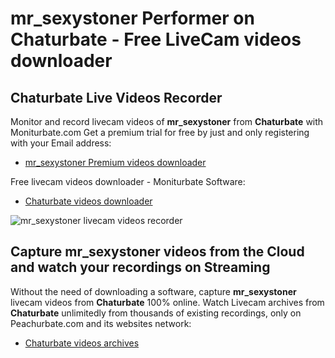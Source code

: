 # mr_sexystoner Performer on Chaturbate - Free LiveCam videos downloader

## Chaturbate Live Videos Recorder

Monitor and record livecam videos of **mr_sexystoner** from **Chaturbate** with Moniturbate.com
Get a premium trial for free by just and only registering with your Email address:
* [mr_sexystoner Premium videos downloader](https://moniturbate.com/request-demo-licence-key.html)

Free livecam videos downloader - Moniturbate Software:
* [Chaturbate videos downloader](https://moniturbate.com/moniturbate-download-software.html)

![mr_sexystoner livecam videos recorder](https://peachurnet.com/templates/moniturbate-software.png)


## Capture mr_sexystoner videos from the Cloud and watch your recordings on Streaming

Without the need of downloading a software, capture **mr_sexystoner** livecam videos from **Chaturbate** 100% online.
Watch Livecam archives from **Chaturbate** unlimitedly from thousands of existing recordings, only on Peachurbate.com and its websites network:
* [Chaturbate videos archives](https://peachurnet.com/)